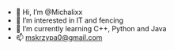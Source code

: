 - 👋 Hi, I’m @Michalixx
- 👀 I’m interested in IT and fencing
- 🌱 I’m currently learning C++, Python and Java
- 📫 mskrzypa0@gmail.com


